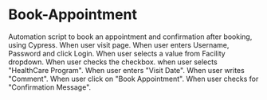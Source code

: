 # Book-Appointment
Automation script to book an appointment and confirmation after booking, using Cypress.
When user visit page.
When user enters Username, Password and click Login.
When user selects a value from Facility dropdown.
When user checks the checkbox.
when user selects "HealthCare Program".
When user enters "Visit Date".
When user writes "Comment".
When user click on "Book Appointment".
When user checks for "Confirmation Message".
